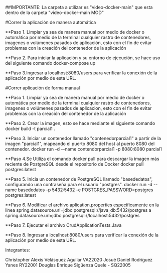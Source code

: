 ##IMPORTANTE: La carpeta a utilizar es "video-docker-main" que esta dentro de la carpeta "video-docker-main MOD"

#Correr la aplicación de manera automática

**Paso 1. Limpiar ya sea de manera manual por medio de docker o automática por medio de la terminal cualquier rastro de contenedores, imagenes o volúmenes pasados de aplicación, esto con el fin de evitar problemas con la creación del contenedor de la aplicación

**Paso 2. Para iniciar la aplicación y su entorno de ejecución, se hace uso del siguiente comando docker-compose up

**Paso 3.Ingresar a localhost:8080/users para verificar la conexión de la aplicación por medio de esta URL.

#Correr aplicación de forma manual

**Paso 1. Limpiar ya sea de manera manual por medio de docker o automática por medio de la terminal cualquier rastro de contenedores, imagenes o volúmenes pasados de aplicacion, esto con el fin de evitar problemas con la creación del contenedor de la aplicación

**Paso 2. Crear la imagen, esto se hace mediante el siguiente comando docker build -t parcial1 .

**Paso 3. Iniciar un contenedor llamado "contenedorparcial1" a partir de la imagen "parcial1", mapeando el puerto 8080 del host al puerto 8080 del contenedor. docker run -d --name contendorparcial1 -p 8080:8080 parcial1

**Paso 4.Se Utiliza el comando docker pull para descargar la imagen más reciente de PostgreSQL desde el repositorio de Docker docker pull postgres:latest

**Paso 5. Inicia un contenedor de PostgreSQL llamado "basededatos", configurando una contraseña para el usuario "postgres". docker run -d --name basededatos -p 5432:5432 -e POSTGRES_PASSWORD=postgres postgres:latest

**Paso 6. Modificar el archivo aplication.properties especificamente en la linea spring.datasource.url=jdbc:postgresql://java_db:5432/postgres a spring.datasource.url=jdbc:postgresql://localhost:5432/postgres

**Paso 7. Ejecutar el archivo CrudApplicationTests.Java

**Paso 8. Ingresar a localhost:8080/users para verificar la conexión de la aplicación por medio de esta URL.



Integrantes:

Christopher Alexis Velásquez Aguilar VA22020
Josué Daniel Rodríguez Yanes RY22001
Douglas Enrique Sigüenza Quele - SQ22005
